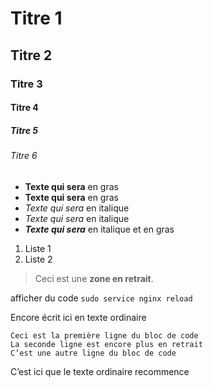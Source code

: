 #  Titre 1
## Titre 2
###  Titre 3
#### Titre 4
#####  Titre 5
###### Titre 6

- **Texte qui sera** en gras
- __Texte qui sera__  en gras
- *Texte qui sera* en italique
- _Texte qui sera_ en italique
- ***Texte qui sera*** en italique et en gras

1. Liste 1
2. Liste 2

>Ceci est une **zone en retrait**.
>

afficher du code `sudo service nginx reload`

Encore écrit ici en texte ordinaire

    Ceci est la première ligne du bloc de code
    La seconde ligne est encore plus en retrait
    C’est une autre ligne du bloc de code

C’est ici que le texte ordinaire recommence